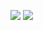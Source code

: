 ![](http://i.imgur.com/ASp8O03.jpg)
![](http://fc00.deviantart.net/fs70/f/2012/283/5/3/miku_render_by_valenmp-d5heqez.png)
